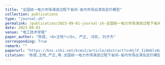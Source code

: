 ```yaml
---
title: "全国统一电力市场演进过程下省间-省内市场出清及定价模型"
collection: publications
type: "journal-zh"
permalink: /publication/2023-09-01-journal-zh-全国统一电力市场演进过程下省间-省内市场出清及定价模型
date: 2023-09-01
venue: "电工技术学报"
paper_author: "陈熠, <b>王晗*</b>, 严正, 冯凯, 刘子杰"
corresponding: True
remark: ""
paperurl: "https://kns.cnki.net/kcms2/article/abstract?v=HjlF_Ii0mblvKwiV_66bL-9hOdoEijh42phj7Cq2Y5zbXW42UCgEYlNcuUfVNJ0um8cid73odEE7rWaQz2OIHoS3wI_UF3fHCl-kKnukTMezyH5eVwdny8NBWMIF-tcav7v_nW4h5Vj_nz-3_bcbezF5WXNUFc2hSKHWICnlR5_Zm2FwhnAupNgLjRj_1gtq&uniplatform=NZKPT&language=CHS"
citation: '陈熠,王晗,严正,等.全国统一电力市场演进过程下省间-省内市场出清及定价模型[J].电工技术学报,2024,39(07):2116-2131.DOI:10.19595/j.cnki.1000-6753.tces.230066.'
---
```

